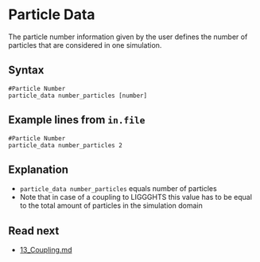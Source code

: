 Particle Data
======================
The particle number information given by the user defines the number of particles that are considered in one simulation.

Syntax
-------------------
````
#Particle Number
particle_data number_particles [number]
````

Example lines from `in.file`
-------------------
````
#Particle Number
particle_data number_particles 2
````

Explanation
------------
- `particle_data number_particles` equals number of particles
- Note that in case of a coupling to LIGGGHTS this value has to be equal to the total amount of particles in the simulation domain


Read next
-----------
 - [13_Coupling.md](13_Coupling.md)

